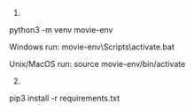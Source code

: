 1.
python3 -m venv movie-env

Windows run:
movie-env\Scripts\activate.bat

Unix/MacOS run:
source movie-env/bin/activate

2.

pip3 install -r requirements.txt